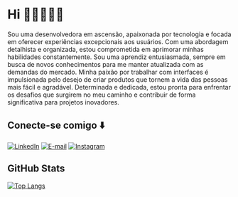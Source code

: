 # Hi 👋🏻👩🏻‍💻 

 Sou uma desenvolvedora em ascensão, apaixonada por tecnologia e focada em oferecer experiências excepcionais aos usuários. Com uma abordagem detalhista e organizada, estou comprometida em aprimorar minhas habilidades constantemente. Sou uma aprendiz entusiasmada, sempre em busca de novos conhecimentos para me manter atualizada com as demandas do mercado. Minha paixão por trabalhar com interfaces é impulsionada pelo desejo de criar produtos que tornem a vida das pessoas mais fácil e agradável. Determinada e dedicada, estou pronta para enfrentar os desafios que surgirem no meu caminho e contribuir de forma significativa para projetos inovadores. 

## Conecte-se comigo ⬇️
[![LinkedIn](https://img.shields.io/badge/LinkedIn-0077B5?style=flat&logo=linkedin&logoColor=white)](https://www.linkedin.com/in/danielle-o-n/)
[![E-mail](https://img.shields.io/badge/-Email-007BFF?style=flat&logo=microsoft-outlook&)](mailto:danielle.o.n@hotmail.com)
[![Instagram](https://img.shields.io/badge/-Instagram-DF0174?style=flat&logo=instagram&logoColor=white)](https://www.instagram.com/danielle.o.n/)
## GitHub Stats
[![Top Langs](https://github-readme-stats.vercel.app/api/top-langs/?username=danielle-o-n&layout=compact)](https://github.com/danielle-o-n/github-readme-stats)
